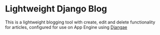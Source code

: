 
# Lightweight Django Blog

This is a lightweight blogging tool with create, edit and delete functionality for articles, configured for use on App Engine using [Djangae](https://github.com/potatolondon/djangae)

